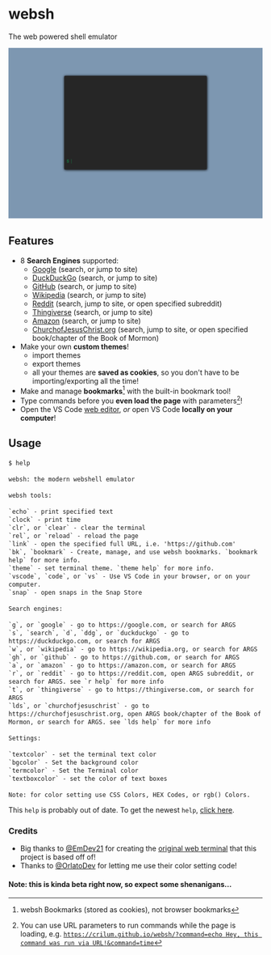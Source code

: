 # websh

The web powered shell emulator

![websh gif](pics/websh-showoff.gif)

## Features
- 8 **Search Engines** supported:
  - [Google](https://google.com) (search, or jump to site)
  - [DuckDuckGo](https://duckduckgo.com) (search, or jump to site)
  - [GitHub](https://github.com) (search, or jump to site)
  - [Wikipedia](https://wikipedia.org) (search, or jump to site)
  - [Reddit](https://reddit.com) (search, jump to site, or open specified subreddit)
  - [Thingiverse](https://thingiverse.com) (search, or jump to site)
  - [Amazon](https://amazon.com) (search, or jump to site)
  - [ChurchofJesusChrist.org](https://churchofjesuschrist.org) (search, jump to site, or open specified book/chapter of the Book of Mormon)
- Make your own **custom themes**!
  - import themes
  - export themes
  - all your themes are **saved as cookies**, so you don't have to be importing/exporting all the time!
- Make and manage **bookmarks**[^1] with the built-in bookmark tool!
- Type commands before you **even load the page** with parameters[^2]!
- Open the VS Code [web editor](https://vscode.dev), *or* open VS Code **locally on your computer**!
## Usage
```
$ help

websh: the modern webshell emulator

websh tools:

`echo` - print specified text
`clock` - print time
`clr`, or `clear` - clear the terminal
`rel`, or `reload` - reload the page
`link` - open the specified full URL, i.e. 'https://github.com'
`bk`, `bookmark` - Create, manage, and use websh bookmarks. `bookmark help` for more info.
`theme` - set terminal theme. `theme help` for more info.
`vscode`, `code`, or `vs` - Use VS Code in your browser, or on your computer.
`snap` - open snaps in the Snap Store

Search engines:

`g`, or `google` - go to https://google.com, or search for ARGS
`s`, `search`, `d`, `ddg`, or `duckduckgo` - go to https://duckduckgo.com, or search for ARGS
`w`, or `wikipedia` - go to https://wikipedia.org, or search for ARGS
`gh`, or `github` - go to https://github.com, or search for ARGS
`a`, or `amazon` - go to https://amazon.com, or search for ARGS
`r`, or `reddit` - go to https://reddit.com, open ARGS subreddit, or search for ARGS. see `r help` for more info
`t`, or `thingiverse` - go to https://thingiverse.com, or search for ARGS
`lds`, or `churchofjesuschrist` - go to https://churchofjesuschrist.org, open ARGS book/chapter of the Book of Mormon, or search for ARGS. see `lds help` for more info

Settings:

`textcolor` - set the terminal text color
`bgcolor` - Set the background color
`termcolor` - Set the Terminal color
`textboxcolor` - set the color of text boxes

Note: for color setting use CSS Colors, HEX Codes, or rgb() Colors.
```
This `help` is probably out of date. To get the newest `help`, [click here](https://crilum.github.io/websh/?command=help).

### Credits
- Big thanks to [@EmDev21](https://github.com/EmDev21) for creating the [original web terminal](https://github.com/EmDev21/Dollar) that this project is based off of!
- Thanks to [@OrlatoDev](https://github.com/OrlatoDev) for letting me use their color setting code!


#### Note: this is kinda beta right now, so expect some shenanigans...

[^1]: websh Bookmarks (stored as cookies), not browser bookmarks
[^2]: You can use URL parameters to run commands while the page is loading, e.g. [`https://crilum.github.io/websh/?command=echo Hey, this command was run via URL!&command=time`](https://crilum.github.io/websh/?command=echo%20Hey,%20this%20command%20was%20run%20via%20URL!&command=time)
